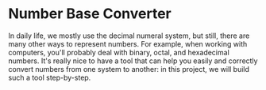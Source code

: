 # Number Base Converter

In daily life, we mostly use the decimal numeral system, but still, there are many other ways to represent numbers. For example, when working with computers, you'll probably deal with binary, octal, and hexadecimal numbers. It's really nice to have a tool that can help you easily and correctly convert numbers from one system to another: in this project, we will build such a tool step-by-step.

